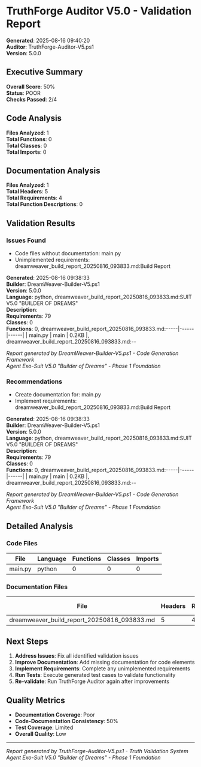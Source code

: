 # TruthForge Auditor V5.0 - Validation Report

**Generated**: 2025-08-16 09:40:20  
**Auditor**: TruthForge-Auditor-V5.ps1  
**Version**: 5.0.0  

## Executive Summary

**Overall Score**: 50%  
**Status**:  POOR  
**Checks Passed**: 2/4  

## Code Analysis

**Files Analyzed**: 1  
**Total Functions**: 0  
**Total Classes**: 0  
**Total Imports**: 0  

## Documentation Analysis

**Files Analyzed**: 1  
**Total Headers**: 5  
**Total Requirements**: 4  
**Total Function Descriptions**: 0  

## Validation Results

### Issues Found
- Code files without documentation: main.py
- Unimplemented requirements: dreamweaver_build_report_20250816_093833.md:Build Report

**Generated**: 2025-08-16 09:38:33  
**Builder**: DreamWeaver-Builder-V5.ps1  
**Version**: 5.0.0  
**Language**: python, dreamweaver_build_report_20250816_093833.md:SUIT V5.0 "BUILDER OF DREAMS"  
**Description**:   
**Requirements**: 79  
**Classes**: 0  
**Functions**: 0, dreamweaver_build_report_20250816_093833.md:-----|------|------|
| main.py | main | 0.2KB |, dreamweaver_build_report_20250816_093833.md:--

*Report generated by DreamWeaver-Builder-V5.ps1 - Code Generation Framework*  
*Agent Exo-Suit V5.0 "Builder of Dreams" - Phase 1 Foundation*
### Recommendations
- Create documentation for: main.py
- Implement requirements: dreamweaver_build_report_20250816_093833.md:Build Report

**Generated**: 2025-08-16 09:38:33  
**Builder**: DreamWeaver-Builder-V5.ps1  
**Version**: 5.0.0  
**Language**: python, dreamweaver_build_report_20250816_093833.md:SUIT V5.0 "BUILDER OF DREAMS"  
**Description**:   
**Requirements**: 79  
**Classes**: 0  
**Functions**: 0, dreamweaver_build_report_20250816_093833.md:-----|------|------|
| main.py | main | 0.2KB |, dreamweaver_build_report_20250816_093833.md:--

*Report generated by DreamWeaver-Builder-V5.ps1 - Code Generation Framework*  
*Agent Exo-Suit V5.0 "Builder of Dreams" - Phase 1 Foundation*
## Detailed Analysis

### Code Files
| File | Language | Functions | Classes | Imports |
|------|----------|-----------|---------|---------|
| main.py | python | 0 | 0 | 0 |
### Documentation Files
| File | Headers | Requirements | Function Descriptions |
|------|---------|--------------|----------------------|
| dreamweaver_build_report_20250816_093833.md | 5 | 4 | 0 |
## Next Steps

1. **Address Issues**: Fix all identified validation issues
2. **Improve Documentation**: Add missing documentation for code elements
3. **Implement Requirements**: Complete any unimplemented requirements
4. **Run Tests**: Execute generated test cases to validate functionality
5. **Re-validate**: Run TruthForge Auditor again after improvements

## Quality Metrics

- **Documentation Coverage**: Poor
- **Code-Documentation Consistency**: 50%  
- **Test Coverage**: Limited  
- **Overall Quality**: Low  

---

*Report generated by TruthForge-Auditor-V5.ps1 - Truth Validation System*  
*Agent Exo-Suit V5.0 "Builder of Dreams" - Phase 1 Foundation*
